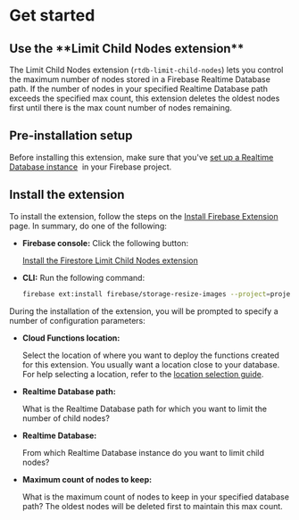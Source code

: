 # Get started

## Use the \***\*Limit Child Nodes extension\*\***

The Limit Child Nodes extension (`rtdb-limit-child-nodes`) lets you control the maximum number of nodes stored in a Firebase Realtime Database path. If the number of nodes in your specified Realtime Database path exceeds the specified max count, this extension deletes the oldest nodes first until there is the max count number of nodes remaining.

## Pre-installation setup

Before installing this extension, make sure that you've [set up a Realtime Database instance](https://firebase.google.com/docs/database)
 in your Firebase project.

## **Install the extension**

To install the extension, follow the steps on the [Install Firebase Extension](https://firebase.google.com/docs/extensions/install-extensions) page. In summary, do one of the following:

- **Firebase console:** Click the following button:

  [Install the Firestore Limit Child Nodes extensio](https://console.firebase.google.com/project/_/extensions/install?ref=firebase%2Frtdb-limit-child-nodes)[n](https://console.firebase.google.com/project/_/extensions/install?ref=firebase%2Ffirestore-bigquery-export)

- **CLI:** Run the following command:

  ```bash
  firebase ext:install firebase/storage-resize-images --project=projectId-or-alias
  ```

During the installation of the extension, you will be prompted to specify a number of configuration parameters:

- **Cloud Functions location:**

  Select the location of where you want to deploy the functions created for this extension. You usually want a location close to your database. For help selecting a location, refer to the [location selection guide](https://firebase.google.com/docs/functions/locations).

- **Realtime Database path:**

  What is the Realtime Database path for which you want to limit the number of child nodes?

- **Realtime Database:**

  From which Realtime Database instance do you want to limit child nodes?

- **Maximum count of nodes to keep:**

  What is the maximum count of nodes to keep in your specified database path? The oldest nodes will be deleted first to maintain this max count.
